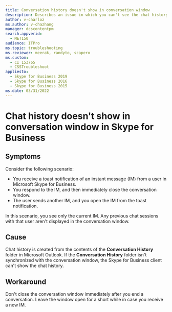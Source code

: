 ```yaml
---
title: Conversation history doesn't show in conversation window
description: Describes an issue in which you can't see the chat history in Skype for Business. Provide a workaround.
author: v-charloz
ms.author: v-chazhang
manager: dcscontentpm
search.appverid: 
  - MET150
audience: ITPro
ms.topic: troubleshooting
ms.reviewer: meerak, randyto, scapero
ms.custom: 
  - CI 153765
  - CSSTroubleshoot
appliesto: 
  - Skype for Business 2019
  - Skype for Business 2016
  - Skype for Business 2015
ms.date: 03/31/2022
---
```


# Chat history doesn't show in conversation window in Skype for Business 

## Symptoms

Consider the following scenario:

- You receive a toast notification of an instant message (IM) from a user in Microsoft Skype for Business.
- You respond to the IM, and then immediately close the conversation window.
- The user sends another IM, and you open the IM from the toast notification.

In this scenario, you see only the current IM. Any previous chat sessions with that user aren't displayed in the conversation window.

## Cause

Chat history is created from the contents of the **Conversation History** folder in Microsoft Outlook. If the **Conversation History** folder isn't synchronized with the conversation window, the Skype for Business client can't show the chat history.

## Workaround

Don't close the conversation window immediately after you end a conversation. Leave the window open for a short while in case you receive a new IM.
